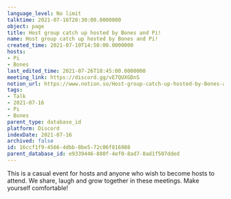 ```yaml
---
language_level: No limit
talktime: 2021-07-16T20:30:00.0000000
object: page
title: Host group catch up hosted by Bones and Pi!
name: Host group catch up hosted by Bones and Pi!
created_time: 2021-07-10T14:50:00.0000000
hosts:
- Pi
- Bones
last_edited_time: 2021-07-26T18:45:00.0000000
meeting_link: https://discord.gg/vE7QUXGDnS
notion_url: https://www.notion.so/Host-group-catch-up-hosted-by-Bones-and-Pi-16ccf1f945664dbb8be572c06f816988
tags:
- Talk
- 2021-07-16
- Pi
- Bones
parent_type: database_id
platform: Discord
indexDate: 2021-07-16
archived: false
id: 16ccf1f9-4566-4dbb-8be5-72c06f816988
parent_database_id: e9339446-880f-4ef0-8ad7-8ad1f507dded
---
```


This is a casual event for hosts and anyone who wish to become hosts to attend.  We share, laugh and grow together in these meetings.  Make yourself comfortable!






